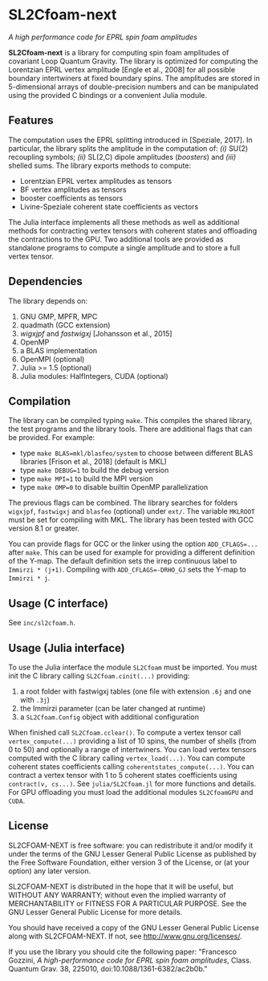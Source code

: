 # SL2Cfoam-next

*A high performance code for EPRL spin foam amplitudes*

**SL2Cfoam-next** is a library for computing spin foam amplitudes of covariant Loop Quantum Gravity. The library is optimized for computing the Lorentzian EPRL vertex amplitude [Engle et al., 2008] for all possible boundary intertwiners at fixed boundary spins. The amplitudes are stored in 5-dimensional arrays of double-precision numbers and can be manipulated using the provided C bindings or a convenient Julia module.

## Features

The computation uses the EPRL splitting introduced in [Speziale, 2017]. In particular, the library splits the amplitude in the computation of: _(i)_ SU(2) recoupling symbols; _(ii)_ SL(2,C) dipole amplitudes (_boosters_) and _(iii)_ shelled sums. The library exports methods to compute:

- Lorentzian EPRL vertex amplitudes as tensors
- BF vertex amplitudes as tensors
- booster coefficients as tensors
- Livine-Speziale coherent state coefficients as vectors

The Julia interface implements all these methods as well as additional methods for contracting vertex tensors with coherent states and offloading the contractions to the GPU. Two additional tools are provided as standalone programs to compute a single amplitude and to store a full vertex tensor.

## Dependencies

The library depends on:

1. GNU GMP, MPFR, MPC
2. quadmath (GCC extension)
3. _wigxjpf_ and _fastwigxj_ [Johansson et al., 2015]
4. OpenMP
5. a BLAS implementation
6. OpenMPI (optional)
7. Julia >= 1.5 (optional)
8. Julia modules: HalfIntegers, CUDA (optional)

## Compilation

The library can be compiled typing `make`. This compiles the shared library, the test programs and the library tools. There are additional flags that can be provided. For example:

- type `make BLAS=mkl/blasfeo/system` to choose between different BLAS libraries [Frison et al., 2018] (default is MKL)
- type `make DEBUG=1` to build the debug version
- type `make MPI=1` to build the MPI version
- type `make OMP=0` to disable builtin OpenMP parallelization

The previous flags can be combined. The library searches for folders `wigxjpf`, `fastwigxj` and `blasfeo` (optional) under `ext/`. The variable `MKLROOT` must be set for compiling with MKL. The library has been tested with GCC version 8.1 or greater.

You can provide flags for GCC or the linker using the option `ADD_CFLAGS=...` after `make`. This can be used for example for providing a different definition of the Y-map. The default definition sets the irrep continuous label to `Immirzi * (j+1)`. Compiling with `ADD_CFLAGS=-DRHO_GJ` sets the Y-map to `Immirzi * j`.

## Usage (C interface)

See `inc/sl2cfoam.h`.

## Usage (Julia interface)

To use the Julia interface the module `SL2Cfoam` must be imported. You must init the C library calling `SL2Cfoam.cinit(...)` providing:

1. a root folder with fastwigxj tables (one file with extension `.6j` and one with `.3j`)
2. the Immirzi parameter (can be later changed at runtime)
3. a `SL2Cfoam.Config` object with additional configuration

When finished call `SL2Cfoam.cclear()`. To compute a vertex tensor call `vertex_compute(...)` providing a list of 10 spins, the number of shells (from 0 to 50) and optionally a range of intertwiners. You can load vertex tensors computed with the C library calling `vertex_load(...)`. You can compute coherent states coefficients calling `coherentstates_compute(...)`. You can contract a vertex tensor with 1 to 5 coherent states coefficients using `contract(v, cs...)`. See `julia/SL2Cfoam.jl` for more functions and details. For GPU offloading you must load the additional modules `SL2CfoamGPU` and `CUDA`.

## License

SL2CFOAM-NEXT is free software: you can redistribute it and/or modify 
it under the terms of the GNU Lesser General Public License as
published by the Free Software Foundation, either version 3 of the
License, or (at your option) any later version.

SL2CFOAM-NEXT is distributed in the hope that it will be useful, but
WITHOUT ANY WARRANTY; without even the implied warranty of
MERCHANTABILITY or FITNESS FOR A PARTICULAR PURPOSE.
See the GNU Lesser General Public License for more details.
 
You should have received a copy of the GNU Lesser General Public License
along with SL2CFOAM-NEXT. If not, see <http://www.gnu.org/licenses/>.

If you use the library you should cite the following paper: "Francesco Gozzini, *A high-performance code for EPRL spin foam amplitudes*, Class. Quantum Grav. 38, 225010, doi:10.1088/1361-6382/ac2b0b." 

